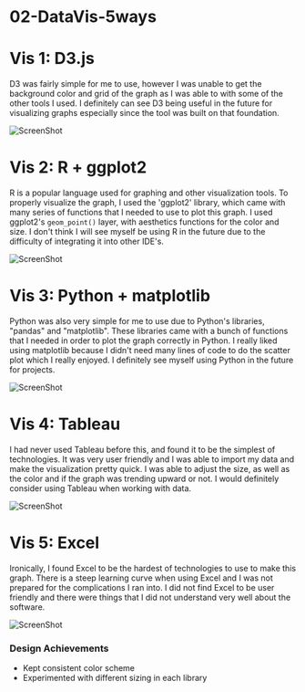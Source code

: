 # 02-DataVis-5ways

# Vis 1: D3.js

D3 was fairly simple for me to use, however I was unable to get the background color and grid
of the graph as I was able to with some of the other tools I used. I definitely can see D3 being useful
in the future for visualizing graphs especially since the tool was built on that foundation.

![ScreenShot](https://github.com/danyabaron/02-DataVis-5Ways/blob/main/img/d3%20graph.png)

# Vis 2: R + ggplot2

R is a popular language used for graphing and other visualization tools. To properly visualize the graph, I used the 'ggplot2'
library, which came with many series of functions that I needed to use to plot this graph. 
I used ggplot2's `geom_point()` layer, with aesthetics functions for the color and size. I don't think I will see myself be using R
in the future due to the difficulty of integrating it into other IDE's.

![ScreenShot](https://github.com/danyabaron/02-DataVis-5Ways/blob/main/img/ggplot2.png)

# Vis 3: Python + matplotlib

Python was also very simple for me to use due to Python's libraries, "pandas" and "matplotlib". These libraries came with a bunch of functions 
that I needed in order to plot the graph correctly in Python. I really liked using matplotlib because I didn't need many lines of code to 
do the scatter plot which I really enjoyed. I definitely see myself using Python in the future for projects.

![ScreenShot](https://github.com/danyabaron/02-DataVis-5Ways/blob/main/img/python%20graph.png)

# Vis 4: Tableau

I had never used Tableau before this, and found it to be the simplest of technologies. It was very user friendly and I was able to import my data
and make the visualization pretty quick. I was able to adjust the size, as well as the color and if the graph was trending upward or not. I would
definitely consider using Tableau when working with data. 

![ScreenShot](https://github.com/danyabaron/02-DataVis-5Ways/blob/main/img/tableau.png)

# Vis 5: Excel

Ironically, I found Excel to be the hardest of technologies to use to make this graph. There is a steep learning curve when using Excel and I was not
prepared for the complications I ran into. I did not find Excel to be user friendly and there were things that I did not understand
very well about the software.

![ScreenShot](https://github.com/danyabaron/02-DataVis-5Ways/blob/main/img/excel.png)


### Design Achievements
- Kept consistent color scheme
- Experimented with different sizing in each library
